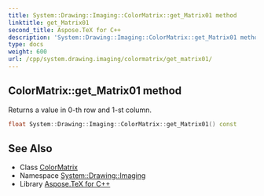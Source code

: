 ```yaml
---
title: System::Drawing::Imaging::ColorMatrix::get_Matrix01 method
linktitle: get_Matrix01
second_title: Aspose.TeX for C++
description: 'System::Drawing::Imaging::ColorMatrix::get_Matrix01 method. Returns a value in 0-th row and 1-st column in C++.'
type: docs
weight: 600
url: /cpp/system.drawing.imaging/colormatrix/get_matrix01/
---
```

## ColorMatrix::get_Matrix01 method


Returns a value in 0-th row and 1-st column.

```cpp
float System::Drawing::Imaging::ColorMatrix::get_Matrix01() const
```

## See Also

* Class [ColorMatrix](../)
* Namespace [System::Drawing::Imaging](../../)
* Library [Aspose.TeX for C++](../../../)
